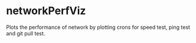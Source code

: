 # networkPerfViz
Plots the performance of network by plotting crons for speed test, ping test and git pull test.
